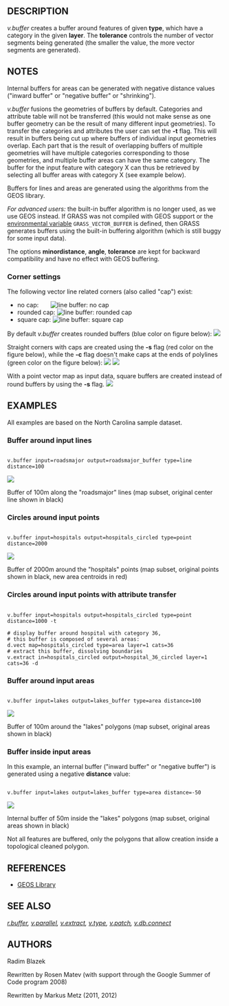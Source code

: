 
## DESCRIPTION

*v.buffer* creates a buffer around features of
given **type**, which have a category in the
given **layer**. The **tolerance** controls the number of vector
segments being generated (the smaller the value, the more vector
segments are generated).

## NOTES

Internal buffers for areas can be generated with negative distance
values ("inward buffer" or "negative buffer" or "shrinking").

*v.buffer* fusions the geometries of buffers by default.
Categories and attribute table will not be transferred (this would
not make sense as one buffer geometry can be the result of many
different input geometries). To transfer the categories and
attributes the user can set the **-t** flag. This will result in
buffers being cut up where buffers of individual input geometries
overlap. Each part that is the result of overlapping buffers of
multiple geometries will have multiple categories corresponding to
those geometries, and multiple buffer areas can have the same
category. The buffer for the input feature with category X can thus
be retrieved by selecting all buffer areas with category X (see
example below).

Buffers for lines and areas are generated using the algorithms from
the GEOS library.

*For advanced users:* the built-in buffer algorithm is no longer
used, as we use GEOS instead. If GRASS was not compiled with GEOS support
or the [environmental
variable](variables.html) `GRASS_VECTOR_BUFFER` is defined, then GRASS
generates buffers using the built-in buffering algorithm (which is still
buggy for some input data).

The options **minordistance**, **angle**, **tolerance** are
kept for backward compatibility and have no effect with GEOS buffering.

### Corner settings

The following vector line related corners (also called "cap") exist:

* no cap:       ![line buffer: no cap](v_buffer_no_cap.png)
* rounded cap: ![line buffer: rounded cap](v_buffer_rounded_cap.png)
* square cap: ![line buffer: square cap](v_buffer_square_cap.png)

By default *v.buffer* creates rounded buffers (blue color on
figure below):
![](v_buffer_line.png)

Straight corners with caps are created using the **-s** flag (red color on
the figure below), while the **-c** flag doesn't make caps at the ends of
polylines (green color on the figure below):
![](v_buffer_line_s.png)
![](v_buffer_line_c.png)

With a point vector map as input data, square buffers are created instead
of round buffers by using the **-s** flag.
![](v_buffer_point_s.png)

## EXAMPLES

All examples are based on the North Carolina sample dataset.

### Buffer around input lines

```

v.buffer input=roadsmajor output=roadsmajor_buffer type=line distance=100

```

![](v_buffer_lines.png)

Buffer of 100m along the "roadsmajor" lines (map subset, original center line
shown in black)

### Circles around input points

```

v.buffer input=hospitals output=hospitals_circled type=point distance=2000

```

![](v_buffer_points.png)

Buffer of 2000m around the "hospitals" points (map subset, original points
shown in black, new area centroids in red)

### Circles around input points with attribute transfer

```

v.buffer input=hospitals output=hospitals_circled type=point distance=1000 -t

# display buffer around hospital with category 36,
# this buffer is composed of several areas:
d.vect map=hospitals_circled type=area layer=1 cats=36
# extract this buffer, dissolving boundaries
v.extract in=hospitals_circled output=hospital_36_circled layer=1 cats=36 -d

```

### Buffer around input areas

```

v.buffer input=lakes output=lakes_buffer type=area distance=100

```

![](v_buffer_areas.png)

Buffer of 100m around the "lakes" polygons (map subset, original areas
shown in black)

### Buffer inside input areas

In this example, an internal buffer ("inward buffer" or "negative buffer")
is generated using a negative **distance** value:

```

v.buffer input=lakes output=lakes_buffer type=area distance=-50

```

![](v_buffer_areas_int.png)

Internal buffer of 50m inside the "lakes" polygons (map subset, original areas
shown in black)

Not all features are buffered, only the polygons that allow creation inside
a topological cleaned polygon.

## REFERENCES

* [GEOS Library](https://trac.osgeo.org/geos)

## SEE ALSO

*[r.buffer](r.buffer.html),
[v.parallel](v.parallel.html),
[v.extract](v.extract.html),
[v.type](v.type.html),
[v.patch](v.patch.html),
[v.db.connect](v.db.connect.html)*

## AUTHORS

Radim Blazek

Rewritten by Rosen Matev (with support through the
Google Summer of Code program 2008)

Rewritten by Markus Metz (2011, 2012)
